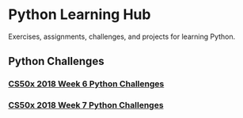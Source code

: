 # Python Learning Hub

Exercises, assignments, challenges, and projects for learning Python.

## Python Challenges

### [CS50x 2018 Week 6 Python Challenges](https://github.com/selimbiber/CS50xSolutions/tree/main/pset6)
### [CS50x 2018 Week 7 Python Challenges](https://github.com/selimbiber/CS50xSolutions/tree/main/pset7)